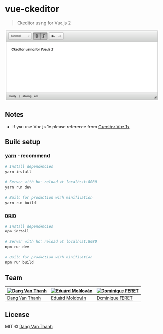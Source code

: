 # vue-ckeditor

> Ckeditor using for Vue.js 2

![](screenshot.png)

## Notes

- If you use Vue.js 1x please reference from [Ckeditor Vue 1x](https://github.com/dangvanthanh/vue-ckeditor/tree/1.0)

## Build setup

### [yarn](https://yarnpkg.com) - recommend
``` bash
# Install dependencies
yarn install

# Server with hot reload at localhost:8080
yarn run dev

# Build for production with minification
yarn run build
```

### [npm](https://www.npmjs.com/)
``` bash
# Install dependencies
npm install

# Server with hot reload at localhost:8080
npm run dev

# Build for production with minification
npm run build
```

## Team

[![Dang Van Thanh](https://avatars3.githubusercontent.com/u/2674850?v=3&s=100)](https://github.com/dangvanthanh) | [![Eduárd Moldován](https://avatars3.githubusercontent.com/u/1571258?v=3&s=100)](https://github.com/edimoldovan) | [![Dominique FERET](https://avatars1.githubusercontent.com/u/7206135?v=3&s=100)](https://github.com/DominiqueFERET)
---|---|---
[Dang Van Thanh](https://github.com/dangvanthanh) | [Eduárd Moldován](https://github.com/edimoldovan) | [Dominique FERET](https://github.com/DominiqueFERET)

## License

MIT © [Dang Van Thanh](http://dangthanh.org)
